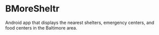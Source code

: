 BMoreSheltr
===========

Android app that displays the nearest shelters, emergency centers, and food centers in the Baltimore area.
